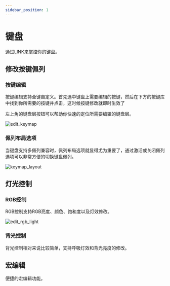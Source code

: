 ```yaml
---
sidebar_position: 1
---
```


# 键盘

通过LINK来掌控你的键盘。

## 修改按键佩列
### 按键编辑

按键编辑支持全键自定义。首先选中键盘上需要编辑的按键，然后在下方的按键库中找到你所需要的按键并点击，这时候按键修改就即时生效了

左上角的键盘层按钮可以帮助你快速的定位所需要编辑的键盘层。

![edit_keymap](/img/guides/edit_keymap_zh.png)

### 佩列布局选项

当键盘支持多佩列兼容时，佩列布局选项就显得尤为重要了，通过激活或关闭佩列选项可以非常方便的切换键盘佩列。

![keymap_layout](/img/guides/keymap_layout_zh.png)

## 灯光控制

### RGB控制

RGB控制支持RGB亮度、颜色、饱和度以及灯效修改。

![edit_rgb_light](/img/guides/edit_rgb_light_en.png)

### 背光控制

背光控制相对来说比较简单，支持呼吸灯效和背光亮度的修改。

## 宏编辑

便捷的宏编辑功能。